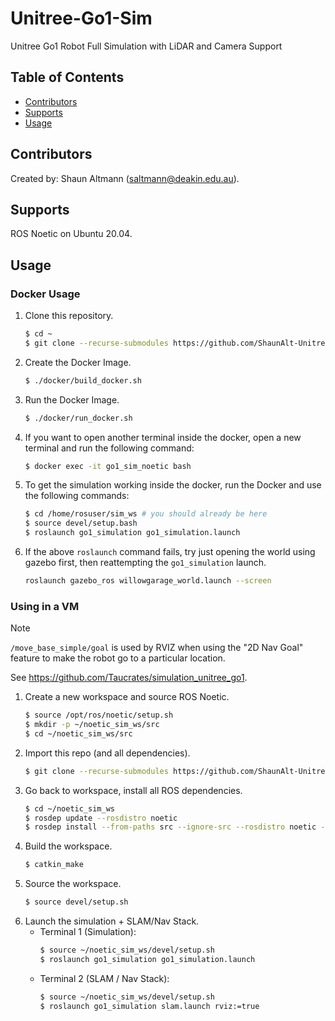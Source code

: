 # Unitree-Go1-Sim
Unitree Go1 Robot Full Simulation with LiDAR and Camera Support

## Table of Contents
- [Contributors](#contributors)
- [Supports](#supports)
- [Usage](#usage)

## Contributors
Created by: Shaun Altmann (saltmann@deakin.edu.au).

## Supports
ROS Noetic on Ubuntu 20.04.

## Usage
### Docker Usage
1. Clone this repository.
    ``` bash
    $ cd ~
    $ git clone --recurse-submodules https://github.com/ShaunAlt-Unitree-Go1/Unitree-Go1-Sim.git
    ```
2. Create the Docker Image.
    ``` bash
    $ ./docker/build_docker.sh
    ```
3. Run the Docker Image.
    ``` bash
    $ ./docker/run_docker.sh
    ```
4. If you want to open another terminal inside the docker, open a new terminal and run the following command:
    ``` bash
    $ docker exec -it go1_sim_noetic bash
    ```
5. To get the simulation working inside the docker, run the Docker and use the following commands:
    ``` bash
    $ cd /home/rosuser/sim_ws # you should already be here
    $ source devel/setup.bash
    $ roslaunch go1_simulation go1_simulation.launch
6. If the above `roslaunch` command fails, try just opening the world using gazebo first, then reattempting the `go1_simulation` launch.
    ``` bash
    roslaunch gazebo_ros willowgarage_world.launch --screen
    ```
### Using in a VM
> [!NOTE]
> `/move_base_simple/goal` is used by RVIZ when using the "2D Nav Goal" feature to make the robot go to a particular location.

See https://github.com/Taucrates/simulation_unitree_go1.
1. Create a new workspace and source ROS Noetic.
    ``` bash
    $ source /opt/ros/noetic/setup.sh
    $ mkdir -p ~/noetic_sim_ws/src
    $ cd ~/noetic_sim_ws/src
    ```
2. Import this repo (and all dependencies).
    ``` bash
    $ git clone --recurse-submodules https://github.com/ShaunAlt-Unitree-Go1/Unitree-Go1-Sim.git
    ```
3. Go back to workspace, install all ROS dependencies.
    ``` bash
    $ cd ~/noetic_sim_ws
    $ rosdep update --rosdistro noetic
    $ rosdep install --from-paths src --ignore-src --rosdistro noetic -y
    ```
4. Build the workspace.
    ``` bash
    $ catkin_make
    ```
5. Source the workspace.
    ``` bash
    $ source devel/setup.sh
    ```
6. Launch the simulation + SLAM/Nav Stack.
    - Terminal 1 (Simulation):
        ``` bash
        $ source ~/noetic_sim_ws/devel/setup.sh
        $ roslaunch go1_simulation go1_simulation.launch
        ```
    - Terminal 2 (SLAM / Nav Stack):
        ``` bash
        $ source ~/noetic_sim_ws/devel/setup.sh
        $ roslaunch go1_simulation slam.launch rviz:=true
        ```